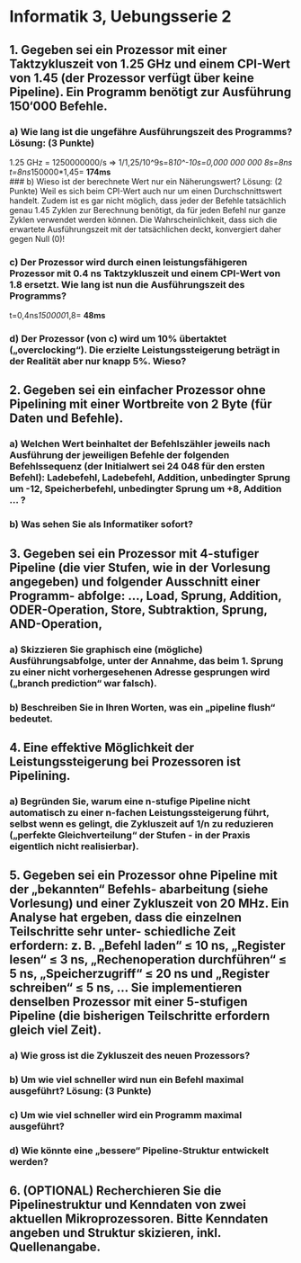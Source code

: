 # Informatik 3, Uebungsserie 2

## 1. Gegeben sei ein Prozessor mit einer Taktzykluszeit von 1.25 GHz und einem CPI-Wert von 1.45 (der Prozessor verfügt über keine Pipeline). Ein Programm benötigt zur Ausführung 150‘000 Befehle.
### a) Wie lang ist die ungefähre Ausführungszeit des Programms? Lösung: (3 Punkte)
1.25 GHz = 1250000000/s => 1/1,25/10^9s=8*10^-10s=0,000 000 000 8s=8ns  
t=8ns*150000*1,45= **174ms**  
### b) Wieso ist der berechnete Wert nur ein Näherungswert? Lösung: (2 Punkte)
Weil es sich beim CPI-Wert auch nur um einen Durchschnittswert handelt. Zudem ist es gar nicht möglich, dass jeder der Befehle tatsächlich genau 1.45 Zyklen zur Berechnung benötigt, da für jeden Befehl nur ganze Zyklen verwendet werden können. Die Wahrscheinlichkeit, dass sich die erwartete Ausführungszeit mit der tatsächlichen deckt, konvergiert daher gegen Null (0)!
### c) Der Prozessor wird durch einen leistungsfähigeren Prozessor mit 0.4 ns Taktzykluszeit und einem CPI-Wert von 1.8 ersetzt. Wie lang ist nun die Ausführungszeit des Programms?
t=0,4ns*150000*1,8= **48ms**
### d) Der Prozessor (von c) wird um 10% übertaktet („overclocking“). Die erzielte Leistungssteigerung beträgt in der Realität aber nur knapp 5%. Wieso?


## 2. Gegeben sei ein einfacher Prozessor ohne Pipelining mit einer Wortbreite von 2 Byte (für Daten und Befehle).
### a) Welchen Wert beinhaltet der Befehlszähler jeweils nach Ausführung der jeweiligen Befehle der folgenden Befehlssequenz (der Initialwert sei 24 048 für den ersten Befehl): Ladebefehl, Ladebefehl, Addition, unbedingter Sprung um -12, Speicherbefehl, unbedingter Sprung um +8, Addition ... ?
### b) Was sehen Sie als Informatiker sofort?

## 3. Gegeben sei ein Prozessor mit 4-stufiger Pipeline (die vier Stufen, wie in der Vorlesung angegeben) und folgender Ausschnitt einer Programm- abfolge: ..., Load, Sprung, Addition, ODER-Operation, Store, Subtraktion, Sprung, AND-Operation, 
### a) Skizzieren Sie graphisch eine (mögliche) Ausführungsabfolge, unter der Annahme, das beim 1. Sprung zu einer nicht vorhergesehenen Adresse gesprungen wird („branch prediction“ war falsch).
### b) Beschreiben Sie in Ihren Worten, was ein „pipeline flush“ bedeutet.

## 4. Eine effektive Möglichkeit der Leistungssteigerung bei Prozessoren ist Pipelining.
### a) Begründen Sie, warum eine n-stufige Pipeline nicht automatisch zu einer n-fachen Leistungssteigerung führt, selbst wenn es gelingt, die Zykluszeit auf 1/n zu reduzieren („perfekte Gleichverteilung“ der Stufen - in der Praxis eigentlich nicht realisierbar).

## 5. Gegeben sei ein Prozessor ohne Pipeline mit der „bekannten“ Befehls- abarbeitung (siehe Vorlesung) und einer Zykluszeit von 20 MHz. Ein Analyse hat ergeben, dass die einzelnen Teilschritte sehr unter- schiedliche Zeit erfordern: z. B. „Befehl laden“ ≤ 10 ns, „Register lesen“ ≤ 3 ns, „Rechenoperation durchführen“ ≤ 5 ns, „Speicherzugriff“ ≤ 20 ns und „Register schreiben“ ≤ 5 ns, ... Sie implementieren denselben Prozessor mit einer 5-stufigen Pipeline (die bisherigen Teilschritte erfordern gleich viel Zeit).

### a) Wie gross ist die Zykluszeit des neuen Prozessors?
### b) Um wie viel schneller wird nun ein Befehl maximal ausgeführt? Lösung: (3 Punkte)
### c) Um wie viel schneller wird ein Programm maximal ausgeführt?
### d) Wie könnte eine „bessere“ Pipeline-Struktur entwickelt werden?

## 6. (OPTIONAL) Recherchieren Sie die Pipelinestruktur und Kenndaten von zwei aktuellen Mikroprozessoren. Bitte Kenndaten angeben und Struktur skizieren, inkl. Quellenangabe.
